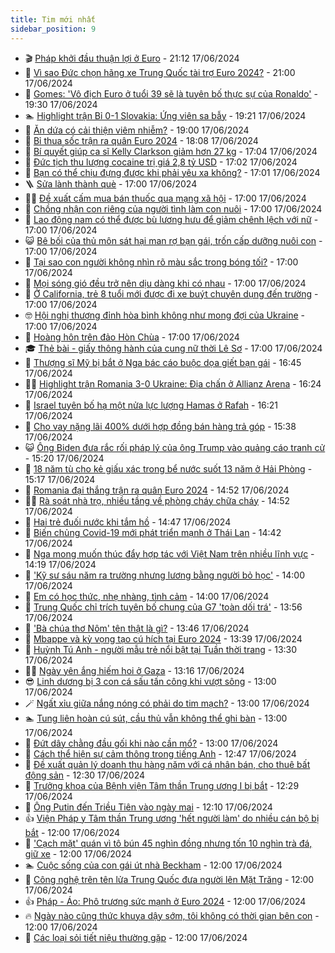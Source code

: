 ```yaml
---
title: Tim mới nhất
sidebar_position: 9
---
```


<!-- vnexpress-tin-moi-nhat:START -->
- 🎬 [Pháp khởi đầu thuận lợi ở Euro](https://vnexpress.net/phap-khoi-dau-thuan-loi-o-euro-4759466.html) - 21:12 17/06/2024
- 🐎 [Vì sao Đức chọn hãng xe Trung Quốc tài trợ Euro 2024?](https://vnexpress.net/vi-sao-duc-chon-hang-xe-trung-quoc-tai-tro-euro-2024-4759132.html) - 21:00 17/06/2024
- 🦍 [Gomes: &#39;Vô địch Euro ở tuổi 39 sẽ là tuyên bố thực sự của Ronaldo&#39;](https://vnexpress.net/gomes-vo-dich-euro-o-tuoi-39-se-la-tuyen-bo-thuc-su-cua-ronaldo-4759420.html) - 19:30 17/06/2024
- 🏊 [Highlight trận Bỉ 0-1 Slovakia: Ứng viên sa bẫy](https://vnexpress.net/highlight-tran-bi-0-1-slovakia-ung-vien-sa-bay-4759465.html) - 19:21 17/06/2024
- 🎊 [Ăn dứa có cải thiện viêm nhiễm?](https://vnexpress.net/an-dua-co-cai-thien-viem-nhiem-4758171.html) - 19:00 17/06/2024
- 🎃 [Bỉ thua sốc trận ra quân Euro 2024](https://vnexpress.net/bi-thua-soc-tran-ra-quan-euro-2024-4759462.html) - 18:08 17/06/2024
- 🧰 [Bí quyết giúp ca sĩ Kelly Clarkson giảm hơn 27 kg](https://vnexpress.net/bi-quyet-giup-ca-si-kelly-clarkson-giam-hon-27-kg-4758977.html) - 17:04 17/06/2024
- 🔭 [Đức tịch thu lượng cocaine trị giá 2,8 tỷ USD](https://vnexpress.net/duc-tich-thu-luong-cocaine-tri-gia-2-8-ty-usd-4759453.html) - 17:02 17/06/2024
- 🫶 [Bạn có thể chịu đựng được khi phải yêu xa không?](https://vnexpress.net/ban-co-the-chiu-dung-duoc-khi-phai-yeu-xa-khong-4757096.html) - 17:01 17/06/2024
- 🪜 [Sửa lành thành què](https://vnexpress.net/sua-lanh-thanh-que-4759455.html) - 17:00 17/06/2024
- 👨‍🏫 [Đề xuất cấm mua bán thuốc qua mạng xã hội](https://vnexpress.net/de-xuat-cam-mua-ban-thuoc-qua-mang-xa-hoi-4759441.html) - 17:00 17/06/2024
- 🎊 [Chồng nhận con riêng của người tình làm con nuôi](https://vnexpress.net/chong-nhan-con-rieng-cua-nguoi-tinh-lam-con-nuoi-4759427.html) - 17:00 17/06/2024
- 🎊 [Lao động nam có thể được bù lương hưu để giảm chênh lệch với nữ](https://vnexpress.net/lao-dong-nam-co-the-duoc-bu-luong-huu-de-giam-chenh-lech-voi-nu-4759374.html) - 17:00 17/06/2024
- 😺 [Bê bối của thủ môn sát hại man rợ bạn gái, trốn cấp dưỡng nuôi con](https://vnexpress.net/be-boi-cua-thu-mon-sat-hai-man-ro-ban-gai-tron-cap-duong-nuoi-con-4759244.html) - 17:00 17/06/2024
- 🐘 [Tại sao con người không nhìn rõ màu sắc trong bóng tối?](https://vnexpress.net/tai-sao-con-nguoi-khong-nhin-ro-mau-sac-trong-bong-toi-4759211.html) - 17:00 17/06/2024
- 🌁 [Mọi sóng gió đều trở nên dịu dàng khi có nhau](https://vnexpress.net/moi-song-gio-deu-tro-nen-diu-dang-khi-co-nhau-4759165.html) - 17:00 17/06/2024
- 🐲 [Ở California, trẻ 8 tuổi mới được đi xe buýt chuyên dụng đến trường](https://vnexpress.net/o-california-tre-8-tuoi-moi-duoc-di-xe-buyt-chuyen-dung-den-truong-4759065.html) - 17:00 17/06/2024
- 🤓 [Hội nghị thượng đỉnh hòa bình không như mong đợi của Ukraine](https://vnexpress.net/hoi-nghi-thuong-dinh-hoa-binh-khong-nhu-mong-doi-cua-ukraine-4759023.html) - 17:00 17/06/2024
- 💪 [Hoàng hôn trên đảo Hòn Chùa](https://vnexpress.net/hoang-hon-tren-dao-hon-chua-4758943.html) - 17:00 17/06/2024
- 🎓 [Thẻ bài - giấy thông hành của cung nữ thời Lê Sơ](https://vnexpress.net/the-bai-giay-thong-hanh-cua-cung-nu-thoi-le-so-4758227.html) - 17:00 17/06/2024
- 🫣 [Thượng sĩ Mỹ bị bắt ở Nga bác cáo buộc dọa giết bạn gái](https://vnexpress.net/thuong-si-my-bi-bat-o-nga-bac-cao-buoc-doa-giet-ban-gai-4759435.html) - 16:45 17/06/2024
- 🧑‍💻 [Highlight trận Romania 3-0 Ukraine: Địa chấn ở Allianz Arena](https://vnexpress.net/highlight-tran-romania-3-0-ukraine-dia-chan-o-allianz-arena-4759456.html) - 16:24 17/06/2024
- 🐲 [Israel tuyên bố hạ một nửa lực lượng Hamas ở Rafah](https://vnexpress.net/israel-tuyen-bo-ha-mot-nua-luc-luong-hamas-o-rafah-4759442.html) - 16:21 17/06/2024
- 🌝 [Cho vay nặng lãi 400% dưới hợp đồng bán hàng trả góp](https://vnexpress.net/cho-vay-nang-lai-400-duoi-hop-dong-ban-hang-tra-gop-4759448.html) - 15:38 17/06/2024
- 😺 [Ông Biden đưa rắc rối pháp lý của ông Trump vào quảng cáo tranh cử](https://vnexpress.net/ong-biden-dua-rac-roi-phap-ly-cua-ong-trump-vao-quang-cao-tranh-cu-4759426.html) - 15:20 17/06/2024
- 🐎 [18 năm tù cho kẻ giấu xác trong bể nước suốt 13 năm ở Hải Phòng](https://vnexpress.net/18-nam-tu-cho-ke-giau-xac-trong-be-nuoc-suot-13-nam-o-hai-phong-4759444.html) - 15:17 17/06/2024
- 🎡 [Romania đại thắng trận ra quân Euro 2024](https://vnexpress.net/romania-dai-thang-tran-ra-quan-euro-2024-4759438.html) - 14:52 17/06/2024
- 👨‍🏫 [Rà soát nhà trọ, nhiều tầng về phòng cháy chữa cháy](https://vnexpress.net/ra-soat-nha-tro-nhieu-tang-ve-phong-chay-chua-chay-4759425.html) - 14:52 17/06/2024
- 🦆 [Hai trẻ đuối nước khi tắm hồ](https://vnexpress.net/hai-tre-duoi-nuoc-khi-tam-ho-4759436.html) - 14:47 17/06/2024
- 🚦 [Biến chủng Covid-19 mới phát triển mạnh ở Thái Lan](https://vnexpress.net/bien-chung-covid-19-moi-phat-trien-manh-o-thai-lan-4759440.html) - 14:42 17/06/2024
- 💫 [Nga mong muốn thúc đẩy hợp tác với Việt Nam trên nhiều lĩnh vực](https://vnexpress.net/nga-mong-muon-thuc-day-hop-tac-voi-viet-nam-tren-nhieu-linh-vuc-4759423.html) - 14:19 17/06/2024
- 🎉 [&#39;Kỹ sư sáu năm ra trường nhưng lương bằng người bỏ học&#39;](https://vnexpress.net/ky-su-sau-nam-ra-truong-nhung-luong-bang-nguoi-bo-hoc-4759313.html) - 14:00 17/06/2024
- 🌋 [Em có học thức, nhẹ nhàng, tình cảm](https://vnexpress.net/em-co-hoc-thuc-nhe-nhang-tinh-cam-4759164.html) - 14:00 17/06/2024
- 🤖 [Trung Quốc chỉ trích tuyên bố chung của G7 &#39;toàn dối trá&#39;](https://vnexpress.net/trung-quoc-chi-trich-tuyen-bo-chung-cua-g7-toan-doi-tra-4759416.html) - 13:56 17/06/2024
- 🦏 [&#39;Bà chúa thơ Nôm&#39; tên thật là gì?](https://vnexpress.net/ba-chua-tho-nom-ten-that-la-gi-4759372.html) - 13:46 17/06/2024
- 🦩 [Mbappe và kỳ vọng tạo cú hích tại Euro 2024](https://vnexpress.net/mbappe-va-ky-vong-tao-cu-hich-tai-euro-2024-4759424.html) - 13:39 17/06/2024
- 👺 [Huỳnh Tú Anh - người mẫu trẻ nổi bật tại Tuần thời trang](https://vnexpress.net/huynh-tu-anh-nguoi-mau-tre-noi-bat-tai-tuan-thoi-trang-4759194.html) - 13:30 17/06/2024
- 🧑‍🏫 [Ngày yên ắng hiếm hoi ở Gaza](https://vnexpress.net/ngay-yen-ang-hiem-hoi-o-gaza-4759380.html) - 13:16 17/06/2024
- 😎 [Linh dương bị 3 con cá sấu tấn công khi vượt sông](https://vnexpress.net/linh-duong-bi-3-con-ca-sau-tan-cong-khi-vuot-song-4759033.html) - 13:00 17/06/2024
- 🪄 [Ngất xỉu giữa nắng nóng có phải do tim mạch?](https://vnexpress.net/ngat-xiu-giua-nang-nong-co-phai-do-tim-mach-4759417.html) - 13:00 17/06/2024
- 🏊 [Tung liên hoàn cú sút, cầu thủ vẫn không thể ghi bàn](https://vnexpress.net/tung-lien-hoan-cu-sut-cau-thu-van-khong-the-ghi-ban-4759257.html) - 13:00 17/06/2024
- 💃 [Đứt dây chằng đầu gối khi nào cần mổ?](https://vnexpress.net/dut-day-chang-dau-goi-khi-nao-can-mo-4759275.html) - 13:00 17/06/2024
- 🦆 [Cách thể hiện sự cảm thông trong tiếng Anh](https://vnexpress.net/cach-the-hien-su-cam-thong-trong-tieng-anh-4759415.html) - 12:47 17/06/2024
- 🎊 [Đề xuất quản lý doanh thu hàng năm với cá nhân bán, cho thuê bất động sản](https://vnexpress.net/de-xuat-quan-ly-doanh-thu-hang-nam-voi-ca-nhan-ban-cho-thue-bat-dong-san-4759414.html) - 12:30 17/06/2024
- 👺 [Trưởng khoa của Bệnh viện Tâm thần Trung ương I bị bắt](https://vnexpress.net/truong-khoa-cua-benh-vien-tam-than-trung-uong-i-bi-bat-4759421.html) - 12:29 17/06/2024
- 🎡 [Ông Putin đến Triều Tiên vào ngày mai](https://vnexpress.net/ong-putin-den-trieu-tien-vao-ngay-mai-4759411.html) - 12:10 17/06/2024
- 👍 [Viện Pháp y Tâm thần Trung ương &#39;hết người làm&#39; do nhiều cán bộ bị bắt](https://vnexpress.net/vien-phap-y-tam-than-trung-uong-het-nguoi-lam-do-nhieu-can-bo-bi-bat-4759413.html) - 12:00 17/06/2024
- 🐎 [&#39;Cạch mặt&#39; quán vì tô bún 45 nghìn đồng nhưng tốn 10 nghìn trà đá, giữ xe](https://vnexpress.net/cach-mat-quan-vi-to-bun-45-nghin-dong-nhung-ton-10-nghin-tra-da-giu-xe-4759318.html) - 12:00 17/06/2024
- 🏊 [Cuộc sống của con gái út nhà Beckham](https://vnexpress.net/cuoc-song-cua-con-gai-ut-nha-beckham-4759189.html) - 12:00 17/06/2024
- 🦩 [Công nghệ trên tên lửa Trung Quốc đưa người lên Mặt Trăng](https://vnexpress.net/cong-nghe-tren-ten-lua-trung-quoc-dua-nguoi-len-mat-trang-4759048.html) - 12:00 17/06/2024
- 👍 [Pháp - Áo: Phô trương sức mạnh ở Euro 2024](https://vnexpress.net/phap-ao-pho-truong-suc-manh-o-euro-2024-4758814.html) - 12:00 17/06/2024
- 🔥 [Ngày nào cũng thức khuya dậy sớm, tôi không có thời gian bên con](https://vnexpress.net/ngay-nao-cung-thuc-khuya-day-som-toi-khong-co-thoi-gian-ben-con-4759224.html) - 12:00 17/06/2024
- 💄 [Các loại sỏi tiết niệu thường gặp](https://vnexpress.net/cac-loai-soi-tiet-nieu-thuong-gap-4759381.html) - 12:00 17/06/2024<!-- vnexpress-tin-moi-nhat:END -->
